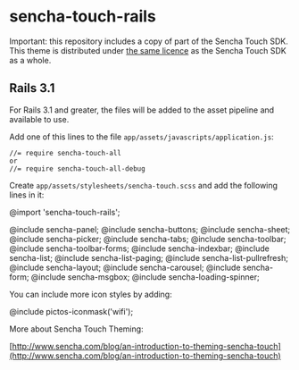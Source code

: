 # sencha-touch-rails

Important: this repository includes a copy of part of the Sencha Touch SDK. This theme is distributed under [the same licence][license] as the Sencha Touch SDK as a whole.

[license]: http://dev.sencha.com/deploy/touch/license.txt

## Rails 3.1

For Rails 3.1 and greater, the files will be added to the asset pipeline and available to use.

Add one of this lines to the file `app/assets/javascripts/application.js`:

    //= require sencha-touch-all
    or
    //= require sencha-touch-all-debug

Create `app/assets/stylesheets/sencha-touch.scss` and add the following lines in it:

  @import 'sencha-touch-rails';

  @include sencha-panel;
  @include sencha-buttons;
  @include sencha-sheet;
  @include sencha-picker;
  @include sencha-tabs;
  @include sencha-toolbar;
  @include sencha-toolbar-forms;
  @include sencha-indexbar;
  @include sencha-list;
  @include sencha-list-paging;
  @include sencha-list-pullrefresh;
  @include sencha-layout;
  @include sencha-carousel;
  @include sencha-form;
  @include sencha-msgbox;
  @include sencha-loading-spinner;

You can include more icon styles by adding:

  @include pictos-iconmask('wifi');

More about Sencha Touch Theming:

[http://www.sencha.com/blog/an-introduction-to-theming-sencha-touch](http://www.sencha.com/blog/an-introduction-to-theming-sencha-touch)